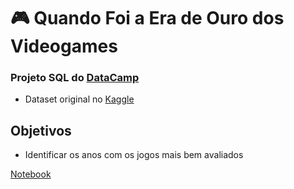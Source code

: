 # 🎮 Quando Foi a Era de Ouro dos Videogames
 ### Projeto SQL do [DataCamp](https://www.datacamp.com/projects/1413)
 * Dataset original no [Kaggle](https://www.kaggle.com/holmjason2/videogamedata)
 ## Objetivos
 * Identificar os anos com os jogos mais bem avaliados
  
 [Notebook](video_games.ipynb)
